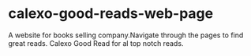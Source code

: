 # calexo-good-reads-web-page
A website for books selling company.Navigate through the pages to find great reads. Calexo Good Read for al top notch reads.
